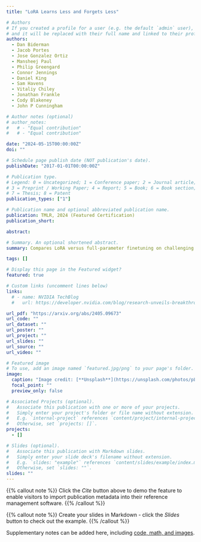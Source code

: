 ```yaml
---
title: "LoRA Learns Less and Forgets Less"

# Authors
# If you created a profile for a user (e.g. the default `admin` user), write the username (folder name) here
# and it will be replaced with their full name and linked to their profile.
authors:
  - Dan Biderman
  - Jacob Portes
  - Jose Gonzalez Ortiz
  - Mansheej Paul
  - Philip Greengard
  - Connor Jennings
  - Daniel King
  - Sam Havens
  - Vitaliy Chiley
  - Jonathan Frankle
  - Cody Blakeney
  - John P Cunningham

# Author notes (optional)
# author_notes:
#   # - "Equal contribution"
#   # - "Equal contribution"

date: "2024-05-15T00:00:00Z"
doi: ""

# Schedule page publish date (NOT publication's date).
publishDate: "2017-01-01T00:00:00Z"

# Publication type.
# Legend: 0 = Uncategorized; 1 = Conference paper; 2 = Journal article;
# 3 = Preprint / Working Paper; 4 = Report; 5 = Book; 6 = Book section;
# 7 = Thesis; 8 = Patent
publication_types: ["1"]

# Publication name and optional abbreviated publication name.
publication: TMLR, 2024 (Featured Certification)
publication_short:

abstract:

# Summary. An optional shortened abstract.
summary: Compares LoRA versus full-parameter finetuning on challenging code and math tasks; sheds light on the learning-forgetting tradeoffs. Showing that LoRA usually underperforms full finetuning in a new target domain while forgetting less of the source domain.

tags: []

# Display this page in the Featured widget?
featured: true

# Custom links (uncomment lines below)
links:
  # - name: NVIDIA TechBlog
  #   url: https://developer.nvidia.com/blog/research-unveils-breakthrough-deep-learning-tool-for-understanding-neural-activity-and-movement-control/

url_pdf: "https://arxiv.org/abs/2405.09673"
url_code: ""
url_dataset: ""
url_poster: ""
url_project: ""
url_slides: ""
url_source: ""
url_video: ""

# Featured image
# To use, add an image named `featured.jpg/png` to your page's folder.
image:
  caption: "Image credit: [**Unsplash**](https://unsplash.com/photos/pLCdAaMFLTE)"
  focal_point: ""
  preview_only: false

# Associated Projects (optional).
#   Associate this publication with one or more of your projects.
#   Simply enter your project's folder or file name without extension.
#   E.g. `internal-project` references `content/project/internal-project/index.md`.
#   Otherwise, set `projects: []`.
projects:
  - []

# Slides (optional).
#   Associate this publication with Markdown slides.
#   Simply enter your slide deck's filename without extension.
#   E.g. `slides: "example"` references `content/slides/example/index.md`.
#   Otherwise, set `slides: ""`.
slides: ""
---
```


{{% callout note %}}
Click the _Cite_ button above to demo the feature to enable visitors to import publication metadata into their reference management software.
{{% /callout %}}

{{% callout note %}}
Create your slides in Markdown - click the _Slides_ button to check out the example.
{{% /callout %}}

Supplementary notes can be added here, including [code, math, and images](https://wowchemy.com/docs/writing-markdown-latex/).
